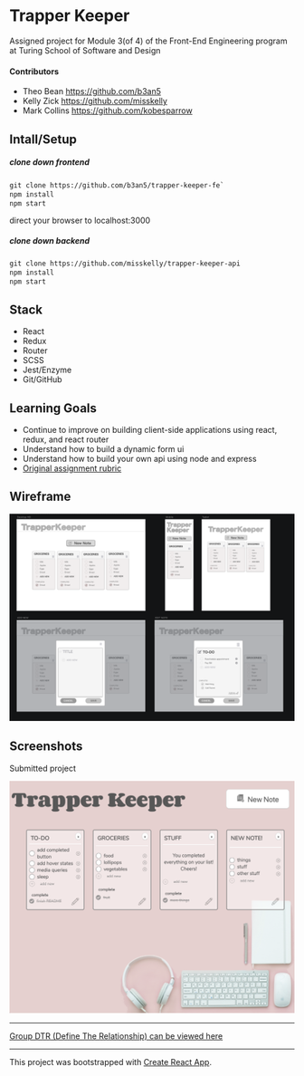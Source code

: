 # Trapper Keeper
Assigned project for Module 3(of 4) of the Front-End Engineering program at Turing School of Software and Design 

#### Contributors

+ Theo Bean https://github.com/b3an5
+ Kelly Zick https://github.com/misskelly
+ Mark Collins https://github.com/kobesparrow

## Intall/Setup
##### clone down frontend
```
git clone https://github.com/b3an5/trapper-keeper-fe`
npm install 
npm start
```
direct your browser to localhost:3000


##### clone down backend
``` 
git clone https://github.com/misskelly/trapper-keeper-api 
npm install
npm start 
```

## Stack
- React
- Redux
- Router
- SCSS
- Jest/Enzyme
- Git/GitHub

## Learning Goals
+ Continue to improve on building client-side applications using react, redux, and react router
+ Understand how to build a dynamic form ui
+ Understand how to build your own api using node and express
+ [Original assignment rubric](http://frontend.turing.io/projects/trapper-keeper.html)

## Wireframe
![Created using Sketch](src/images/wireframe.png)

## Screenshots
Submitted project

![](src/images/screenshot.png)


****
[Group DTR (Define The Relationship) can be viewed here](https://gist.github.com/kobesparrow/f29d99498b748d1f2105260da9112153)
****
This project was bootstrapped with [Create React App](https://github.com/facebook/create-react-app).
